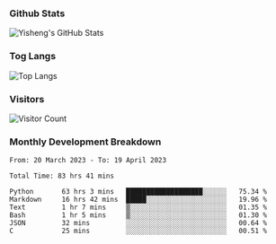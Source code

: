 ### Github Stats
![Yisheng's GitHub Stats](https://github-readme-stats-9qabuvhk1-gongyisheng.vercel.app/api?username=gongyisheng&count_private=true&show_icons=true)
### Tog Langs
![Top Langs](https://github-readme-stats-9qabuvhk1-gongyisheng.vercel.app/api/top-langs/?username=gongyisheng&layout=compact)
### Visitors
![Visitor Count](https://profile-counter.glitch.me/gongyisheng/count.svg)
### Monthly Development Breakdown
<!--START_SECTION:waka-->

```text
From: 20 March 2023 - To: 19 April 2023

Total Time: 83 hrs 41 mins

Python       63 hrs 3 mins   ███████████████████░░░░░░   75.34 %
Markdown     16 hrs 42 mins  █████░░░░░░░░░░░░░░░░░░░░   19.96 %
Text         1 hr 7 mins     ▒░░░░░░░░░░░░░░░░░░░░░░░░   01.35 %
Bash         1 hr 5 mins     ▒░░░░░░░░░░░░░░░░░░░░░░░░   01.30 %
JSON         32 mins         ░░░░░░░░░░░░░░░░░░░░░░░░░   00.64 %
C            25 mins         ░░░░░░░░░░░░░░░░░░░░░░░░░   00.51 %
```

<!--END_SECTION:waka-->
